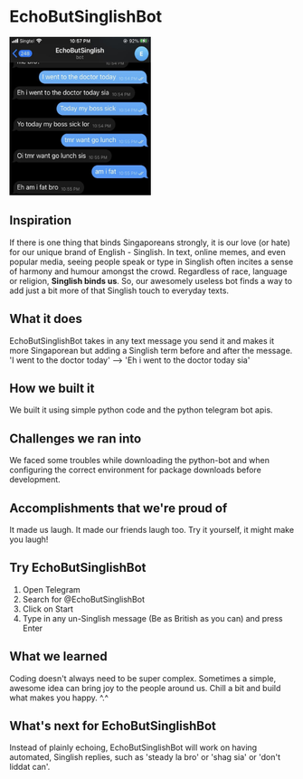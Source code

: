 # EchoButSinglishBot
<img src="https://github.com/lohwenxin/EchoButSinglishBot/blob/master/img/demo.png" width="250" height="280">

## Inspiration
If there is one thing that binds Singaporeans strongly, it is our love (or hate) for our unique brand of English - Singlish. In text, online memes, and even popular media, seeing people speak or type in Singlish often incites a sense of harmony and humour amongst the crowd. Regardless of race, language or religion, **Singlish binds us**. So, our awesomely useless bot finds a way to add just a bit more of that Singlish touch to everyday texts.

## What it does
EchoButSinglishBot takes in any text message you send it and makes it more Singaporean but adding a Singlish term before and after the message.
'I went to the doctor today' --> 'Eh i went to the doctor today sia'

## How we built it
We built it using simple python code and the python telegram bot apis.

## Challenges we ran into
We faced some troubles while downloading the python-bot and when configuring the correct environment for package downloads before development. 

## Accomplishments that we're proud of
It made us laugh. It made our friends laugh too. Try it yourself, it might make you laugh! 

## Try EchoButSinglishBot
1) Open Telegram
2) Search for @EchoButSinglishBot
3) Click on Start
4) Type in any un-Singlish message (Be as British as you can) and press Enter

## What we learned
Coding doesn't always need to be super complex. Sometimes a simple, awesome idea can bring joy to the people around us. Chill a bit and build what makes you happy. ^.^

## What's next for EchoButSinglishBot
Instead of plainly echoing, EchoButSinglishBot will work on having automated, Singlish replies, such as 'steady la bro' or 'shag sia' or 'don't liddat can'. 
